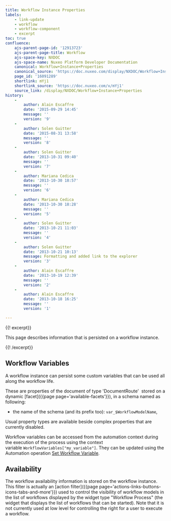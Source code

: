 ```yaml
---
title: Workflow Instance Properties
labels:
    - link-update
    - workflow
    - workflow-component
    - excerpt
toc: true
confluence:
    ajs-parent-page-id: '12913723'
    ajs-parent-page-title: Workflow
    ajs-space-key: NXDOC
    ajs-space-name: Nuxeo Platform Developer Documentation
    canonical: Workflow+Instance+Properties
    canonical_source: 'https://doc.nuxeo.com/display/NXDOC/Workflow+Instance+Properties'
    page_id: '16091289'
    shortlink: mYj1
    shortlink_source: 'https://doc.nuxeo.com/x/mYj1'
    source_link: /display/NXDOC/Workflow+Instance+Properties
history:
    - 
        author: Alain Escaffre
        date: '2015-09-29 14:45'
        message: ''
        version: '9'
    - 
        author: Solen Guitter
        date: '2015-08-31 13:58'
        message: ''
        version: '8'
    - 
        author: Solen Guitter
        date: '2013-10-31 09:40'
        message: ''
        version: '7'
    - 
        author: Mariana Cedica
        date: '2013-10-30 18:57'
        message: ''
        version: '6'
    - 
        author: Mariana Cedica
        date: '2013-10-30 18:28'
        message: ''
        version: '5'
    - 
        author: Solen Guitter
        date: '2013-10-21 11:03'
        message: ''
        version: '4'
    - 
        author: Solen Guitter
        date: '2013-10-21 10:13'
        message: Formatting and added link to the explorer
        version: '3'
    - 
        author: Alain Escaffre
        date: '2013-10-19 12:39'
        message: ''
        version: '2'
    - 
        author: Alain Escaffre
        date: '2013-10-18 16:25'
        message: ''
        version: '1'

---
```

{{! excerpt}}

This page describes information that is persisted on a workflow instance.

{{! /excerpt}}

## Workflow Variables

A workflow instance can persist some custom variables that can be used all along the workflow life.

These are properties of the document of type 'DocumentRoute'&nbsp; stored on a dynamic [facet]({{page page='available-facets'}}), in a schema named as following:

*   the name of the schema (and its prefix too): `var_$WorkflowModelName`,

Usual property types are available beside complex properties that are currently disabled.

Workflow variables can be accessed from the automation context during the execution of the process using the context variable&nbsp;`WorkflowVariables["my_variable"]`. They can be updated using the Automation operation [Set Workflow Variable](http://explorer.nuxeo.org/nuxeo/site/distribution/current/viewOperation/Context.SetWorkflowVar).

## Availability

The workflow availability information is stored on the workflow instance. This filter is actually an [action filter]({{page page='actions-links-buttons-icons-tabs-and-more'}}) used to control the visibility of workflow models in the list of workflows displayed by the widget type "Workflow Process" (the widget that displays the list of workflows that can be started). Note that it is not currently used at low level for controlling the right for a user to execute a workflow.

&nbsp;